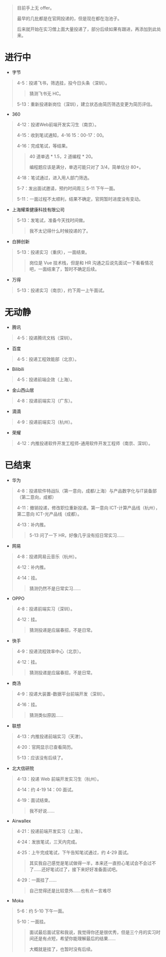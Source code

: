 > 目前手上无 offer。
>
> 最早的几批都是在官网投递的，但是现在都在泡池子。
>
> 后来就开始在实习僧上面大量投递了，部分后续如果有跟进，再添加到此处来。

# 进行中

+ 字节

> 4-5：投递飞书，筛选挂，投今日头条（深圳）。
>
> > 猜测飞书无 HC。
>
> 5-13：重新投递新岗位（深圳），建立状态由简历筛选变更为简历评估。

+ 360

> 4-12：投递Web前端开发实习生（南京）。
>
> 4-15：收到笔试通知，4-16 15：00-17：00。
>
> 4-16：完成笔试，等结果。
>
> > 40 道单选 * 1.5，2 道编程 * 20。
> >
> > 编程题应该是满分，单选可能只对了 3/4，简单估分 80+。
>
> 4-18：笔试通过，进入用人部门筛选。
>
> 5-7：发出面试邀请，预约时间周三 5-11 下午一面。
>
> 5-11：一面过程不太顺利，结果不确定，官网暂时进度没有变动。

+ 上海耀乘健康科技有限公司

> 5-13：发笔试，准备今天找时间做。
>
> > 我不太记得什么时候投递的了。

+ 白狮创新

> 5-13：投递实习（重庆），一面结束。
>
> > 岗位是 Vue 技术栈，但是和 HR 沟通之后说先面试一下看看情况吧，一面结束了，暂时不确定后续。

+ 万得

> 5-13：投递实习（南京），约下周一上午面试。

# 无动静

+ 腾讯

> 4-5：投递腾讯文档（深圳）。

+ 百度

> 4-5：投递工程效能部（北京）。

+ Bilibili

> 4-5：投递前端企效（上海）。

+ 金山西山居

> 4-8：投递前端实习（广东）。

+ 滴滴

> 4-9：投递前端实习（杭州）。

+ 荣耀

> 4-12：内推投递软件开发工程师-通用软件开发工程师（南京、深圳）。

# 已结束

+ 华为

> 4-8：投递软件特战队（第一意向，成都/上海）与产品数字化与IT装备部（第二意向，成都）
>
> 4-11：撤销投递，修改职位重新投递。第一意向 ICT-计算产品线（杭州），第二意向 ICT-光产品线（成都）。
>
> 4-13：补内推。
>
> > 5-13 问了一下 HR，好像几乎没有招日常实习……

+ 网易

> 4-8：投递网易云音乐（杭州）。
>
> 4-12：补内推。
>
> 4-14：挂。
>
> > 猜测仍然不是日常实习……

+ OPPO

> 4-8：投递前端实习（深圳）。
>
> 4-12：挂。
>
> > 猜测投递是应届春招，不是日常。

+ 快手

> 4-9：投递流程效率中心（北京）。
>
> 4-12：挂。
>
> > 猜测投递是应届春招，不是日常。

+ 商汤

> 4-9：投递大装置-数据平台前端开发（深圳）。
>
> 4-16：挂。
>
> > 猜测类似原因……

+ 联想

> 4-13：内推投递前端实习（天津）。
>
> 4-20：官网显示已查看简历。
>
> 5-13：应该没有后续了。

+ 北大信研院

> 4-13：投递 Web 前端开发实习生（杭州）。
>
> 4-14：约 4-19 14：00 面试。
>
> 4-19：面试结束。
>
> > 我不好说……

+ Airwallex

> 4-21：投递前端开发实习（上海）。
>
> 4-24：发放笔试，三天内完成。
>
> 4-25：上午完成笔试，下午告知笔试通过，约 4-29 面试。
>
> > 其实我自己感觉是笔试做得一半，本来还一直担心笔试会不会过不了……还好笔试过了，接下来好好准备面试吧。
>
> 4-29：一面挂了……
>
> > 自己觉得还是比较意外……也有点一言难尽

+ Moka

> 5-6：约 5-10 下午一面。
>
> 5-10：一面挂。
>
> > 面试最后面试官和我说，我觉得你还是很优秀，但是三个月的实习时间还是有点短，希望你能理解最后的结果……
> >
> > 大概就是挂了，也暂时没有后续。